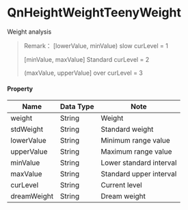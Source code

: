 # QnHeightWeightTeenyWeight

Weight analysis




>  Remark： 
> [lowerValue, minValue) slow		 curLevel = 1
> 
> [minValue, maxValue] Standard	 curLevel = 2
> 
> (maxValue, upperValue] over		 curLevel = 3



#### Property

| **Name** | **Data Type**          | **Note** |
|-----------|-----------------------------|-----------|
| weight | String | Weight |
| stdWeight | String | Standard weight |
| lowerValue | String | Minimum range value |
| upperValue | String | Maximum range value |
| minValue | String | Lower standard interval |
| maxValue | String | Standard upper interval |
| curLevel | String | Current level |
| dreamWeight | String |Dream weight |
